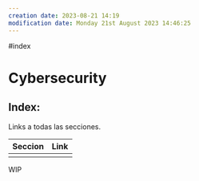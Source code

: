 ```yaml
---
creation date: 2023-08-21 14:19
modification date: Monday 21st August 2023 14:46:25
---
```


#index 

# Cybersecurity

## Index:

Links a todas las secciones.

| Seccion | Link |
| ------- | ---- |
|         |      |

WIP